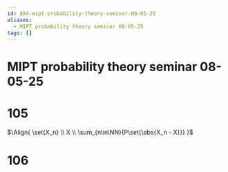 ```yaml
---
id: 884-mipt-probability-theory-seminar-08-05-25
aliases:
  - MIPT probability theory seminar 08-05-25
tags: []
---
```


# MIPT probability theory seminar 08-05-25

# 105

$\Align{
\set{X_n} \\
X \\
\sum_{n\in\NN}{P\set{\abs{X_n - X}}}
}$

# 106

